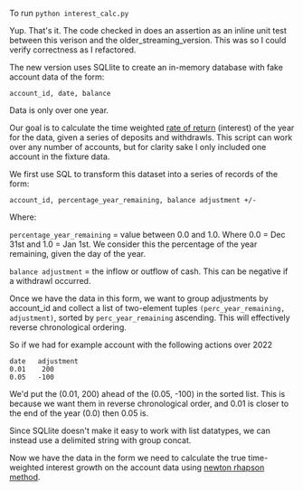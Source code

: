 To run `python interest_calc.py`

Yup. That's it. The code checked in does an assertion as an inline unit test between this verison and the older_streaming_version. This was so I could verify
correctness as I refactored.

The new version uses SQLlite to create an in-memory database with fake account data of the form:

`account_id, date, balance`

Data is only over one year.

Our goal is to calculate the time weighted [rate of return](https://www.investopedia.com/terms/t/time-weightedror.asp#:~:text=The%20time%2Dweighted%20rate%20of,inflows%20and%20outflows%20of%20money.) (interest) of the year for the data, given a series of deposits and withdrawls. This script can work over any number of
accounts, but for clarity sake I only included one account in the fixture data.

We first use SQL to transform this dataset into a series of records of the form:

`account_id, percentage_year_remaining, balance adjustment +/-`

Where:

`percentage_year_remaining` = value between 0.0 and 1.0. Where 0.0 = Dec 31st and 1.0 = Jan 1st. We consider this the percentage of the year remaining, given the day of the year.

`balance adjustment` = the inflow or outflow of cash. This can be negative if a withdrawl occurred.

Once we have the data in this form, we want to group adjustments by account_id and collect a list of
two-element tuples `(perc_year_remaining, adjustment)`, sorted by `perc_year_remaining` ascending. This will
effectively reverse chronological ordering.

So if we had for example account with the following actions over 2022
```
date   adjustment
0.01    200
0.05   -100
```

We'd put the (0.01, 200) ahead of the (0.05, -100) in the sorted list. This is because we want them in reverse chronological order, and 0.01 is closer to the end of the year (0.0) then 0.05 is.

Since SQLlite doesn't make it easy to work with list datatypes, we can instead use a delimited string with group concat.

Now we have the data in the form we need to calculate the true time-weighted interest growth on the account data using [newton rhapson method](http://www.sosmath.com/calculus/diff/der07/der07.html).